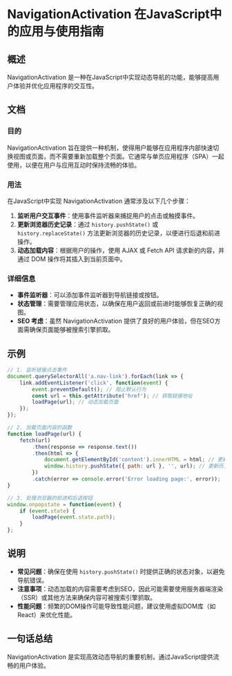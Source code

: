 <!--
Meta Description: # NavigationActivation 在JavaScript中的应用与使用指南 ## 概述 NavigationActivation 是一种在JavaScript中实现动态导航的功能，能够提高用户体验并优化应用程序的交互性。 ## 文档 ### 目的 NavigationActivation...
Meta Keywords: navigationactivation, url, event, history, error
-->

# NavigationActivation 在JavaScript中的应用与使用指南

## 概述
NavigationActivation 是一种在JavaScript中实现动态导航的功能，能够提高用户体验并优化应用程序的交互性。

## 文档
### 目的
NavigationActivation 旨在提供一种机制，使得用户能够在应用程序内部快速切换视图或页面，而不需要重新加载整个页面。它通常与单页应用程序（SPA）一起使用，以便在用户与应用互动时保持流畅的体验。

### 用法
在JavaScript中实现 NavigationActivation 通常涉及以下几个步骤：
1. **监听用户交互事件**：使用事件监听器来捕捉用户的点击或触摸事件。
2. **更新浏览器历史记录**：通过 `history.pushState()` 或 `history.replaceState()` 方法更新浏览器的历史记录，以便进行后退和前进操作。
3. **动态加载内容**：根据用户的操作，使用 AJAX 或 Fetch API 请求新的内容，并通过 DOM 操作将其插入到当前页面中。

### 详细信息
- **事件监听器**：可以添加事件监听器到导航链接或按钮。
- **状态管理**：需要管理应用状态，以确保在用户返回或前进时能够恢复正确的视图。
- **SEO 考虑**：虽然 NavigationActivation 提供了良好的用户体验，但在SEO方面需确保页面能够被搜索引擎抓取。

## 示例
```javascript
// 1. 监听链接点击事件
document.querySelectorAll('a.nav-link').forEach(link => {
    link.addEventListener('click', function(event) {
        event.preventDefault(); // 阻止默认行为
        const url = this.getAttribute('href'); // 获取链接地址
        loadPage(url); // 动态加载页面
    });
});

// 2. 加载页面内容的函数
function loadPage(url) {
    fetch(url)
        .then(response => response.text())
        .then(html => {
            document.getElementById('content').innerHTML = html; // 更新内容
            window.history.pushState({ path: url }, '', url); // 更新历史记录
        })
        .catch(error => console.error('Error loading page:', error));
}

// 3. 处理浏览器的前进和后退按钮
window.onpopstate = function(event) {
    if (event.state) {
        loadPage(event.state.path);
    }
};
```

## 说明
- **常见问题**：确保在使用 `history.pushState()` 时提供正确的状态对象，以避免导航错误。
- **注意事项**：动态加载的内容需要考虑到SEO，因此可能需要使用服务器端渲染（SSR）或其他方法来确保内容可被搜索引擎抓取。
- **性能问题**：频繁的DOM操作可能导致性能问题，建议使用虚拟DOM库（如React）来优化性能。

## 一句话总结
NavigationActivation 是实现高效动态导航的重要机制，通过JavaScript提供流畅的用户体验。